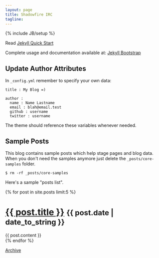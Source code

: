 ```yaml
---
layout: page
title: Shadowfire IRC
tagline: 
---
```

{% include JB/setup %}

Read [Jekyll Quick Start](http://jekyllbootstrap.com/usage/jekyll-quick-start.html)

Complete usage and documentation available at: [Jekyll Bootstrap](http://jekyllbootstrap.com)

## Update Author Attributes

In `_config.yml` remember to specify your own data:
    
    title : My Blog =)
    
    author :
      name : Name Lastname
      email : blah@email.test
      github : username
      twitter : username

The theme should reference these variables whenever needed.
    
## Sample Posts

This blog contains sample posts which help stage pages and blog data.
When you don't need the samples anymore just delete the `_posts/core-samples` folder.

    $ rm -rf _posts/core-samples

Here's a sample "posts list".

<div class="posts">
  {% for post in site.posts limit:5 %}
    <div class="post">
        <h1>
            <a href="{{ BASE_PATH }}{{ post.url }}">{{ post.title }}</a> <small>{{ post.date | date_to_string }}</small>
        </h1>
        {{ post.content }}
    </div>
  {% endfor %}
</div>

<a href="#">Archive</a>
